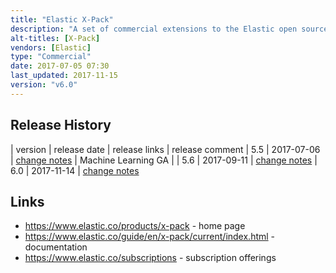 ```yaml
---
title: "Elastic X-Pack"
description: "A set of commercial extensions to the Elastic open source products (Elasticsearch, Kibana and Logstash) including Security (formally Shield), Alerting (formally Watcher), Monitoring (formally Marvel), Reporting, Graph and Machine Learning. Security supports encryption of data and links, user authentication (via LDAP and Active Directory) and authorisation (at the cluster, index, document and field level for Elasticsearch and for access to Kibana) and full audit logging.  Monitoring supports captures metrics from Elasticsearch (for clusters, nodes and indexes), Kibana and Logstash, stores these in an Elasticsearch index and exposes them through a set of Kibana dashboards for real time and historical analysis.  Alerting supports the scheduling of Elasticsearch queries (e.g. over monitoring data), and configuration and extensible actions (including e-mail and a set of out of the box third party integrations) to be taken if a set of boolean or scripted conditions are met, along with a full history of alerts, all manageable through Kibana. Reporting supports the scheduled or triggered generation and distribution of reports based on Kibana visualisations or dashboards.  Graph adds new APIs and Kibana visualisations for working with relationships in data in Elasticsearch, with connections between indexed terms generated on the fly using Elasticsearch aggregations and relevance scoring.  Machine Learning adds automated anomaly detection on time-series data in Elasticsearch.  Also includes Profiler, a tool for visualising Elasticsearch profiler results.  A commercial product from Elastic, with basic monitoring and a search profiler available under a free licence."
alt-titles: [X-Pack]
vendors: [Elastic]
type: "Commercial"
date: 2017-07-05 07:30
last_updated: 2017-11-15
version: "v6.0"
---
```

## Release History

| version | release date | release links | release comment
| 5.5 | 2017-07-06 | [change notes](https://www.elastic.co/guide/en/x-pack/5.5/xpack-change-list.html#xpack-5.5.0) | Machine Learning GA |
| 5.6 | 2017-09-11 | [change notes](https://www.elastic.co/guide/en/x-pack/5.6/xpack-change-list.html#release-notes-5.6.0) 
| 6.0 | 2017-11-14 | [change notes](https://www.elastic.co/guide/en/x-pack/6.0/xpack-change-list.html)

## Links

* <https://www.elastic.co/products/x-pack> - home page
* <https://www.elastic.co/guide/en/x-pack/current/index.html> - documentation
* <https://www.elastic.co/subscriptions> - subscription offerings